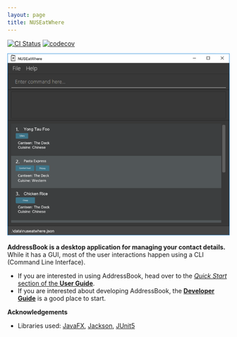 ```yaml
---
layout: page
title: NUSEatWhere
---
```


[![CI Status](https://github.com/AY2223S1-CS2103T-W11-1/tp/workflows/Java%20CI/badge.svg)](https://github.com/AY2223S1-CS2103T-W11-1/tp/actions)
[![codecov](https://codecov.io/gh/AY2223S1-CS2103T-W11-1/tp/branch/master/graph/badge.svg?token=35SCPQRIY1)](https://codecov.io/gh/AY2223S1-CS2103T-W11-1/tp)

![Ui](images/Ui.png)

**AddressBook is a desktop application for managing your contact details.** While it has a GUI, most of the user interactions happen using a CLI (Command Line Interface).

* If you are interested in using AddressBook, head over to the [_Quick Start_ section of the **User Guide**](UserGuide.html#quick-start).
* If you are interested about developing AddressBook, the [**Developer Guide**](DeveloperGuide.html) is a good place to start.


**Acknowledgements**

* Libraries used: [JavaFX](https://openjfx.io/), [Jackson](https://github.com/FasterXML/jackson), [JUnit5](https://github.com/junit-team/junit5)
